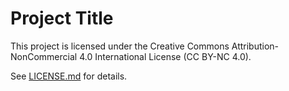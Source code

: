 # Project Title

This project is licensed under the Creative Commons Attribution-NonCommercial 4.0 International License (CC BY-NC 4.0).

See [LICENSE.md](LICENSE.md) for details.
